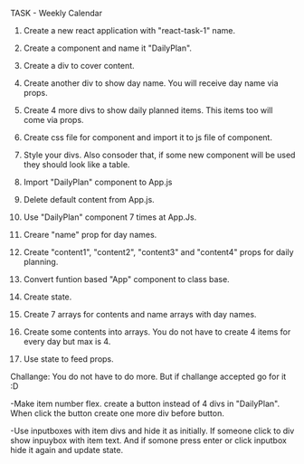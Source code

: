TASK - Weekly Calendar

1. Create a new react application with "react-task-1" name.

2. Create a component and name it "DailyPlan".

3. Create a div to cover content.

4. Create another div to show day name. You will receive day name via props.

5. Create 4 more divs to show daily planned items. This items too will come via props.

6. Create css file for component and import it to js file of component.

7. Style your divs. Also consoder that, if some new component will be used they should look like a table.

8. Import "DailyPlan" component to App.js

9. Delete default content from App.js.

10. Use "DailyPlan" component 7 times at App.Js.

11. Creare "name" prop for day names.

12. Create "content1", "content2", "content3" and "content4" props for daily planning.

13. Convert funtion based "App" component to class base.

14. Create state.

15. Create 7 arrays for contents and name arrays with day names.

16. Create some contents into arrays. You do not have to create 4 items for every day but max is 4.

17. Use state to feed props.

Challange: You do not have to do more. But if challange accepted go for it :D

-Make item number flex. create a button instead of 4 divs in "DailyPlan". When click the button create one more div before button.

-Use inputboxes with item divs and hide it as initially. If someone click to div show inpuybox with item text. And if somone press enter or click inputbox hide it again and update state.